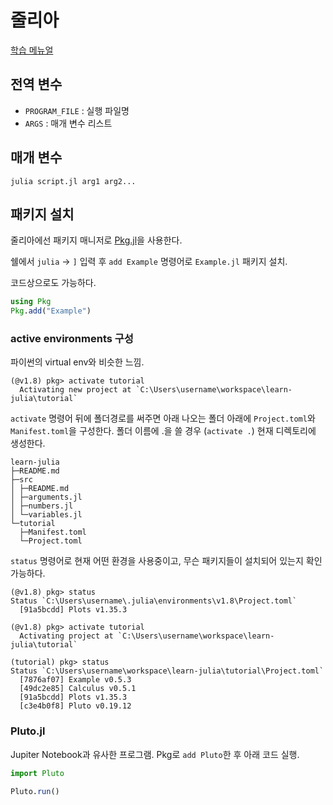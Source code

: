 # 줄리아

[학습 메뉴얼](https://docs.julialang.org/en/v1/manual/getting-started/)


## 전역 변수

- `PROGRAM_FILE` : 실행 파일명
- `ARGS` : 매개 변수 리스트

## 매개 변수

```
julia script.jl arg1 arg2...
```

## 패키지 설치

줄리아에선 패키지 매니저로 [Pkg.jl](https://pkgdocs.julialang.org/)을 사용한다.

쉘에서 `julia` -> `]` 입력 후 `add Example` 명령어로 `Example.jl` 패키지 설치.


코드상으로도 가능하다.

```julia
using Pkg
Pkg.add("Example")
```

### active environments 구성

파이썬의 virtual env와 비슷한 느낌.

```shell
(@v1.8) pkg> activate tutorial
  Activating new project at `C:\Users\username\workspace\learn-julia\tutorial`
```

`activate` 명령어 뒤에 폴더경로를 써주면 아래 나오는 폴더 아래에 `Project.toml`와 `Manifest.toml`을 구성한다. 폴더 이름에 .을 쓸 경우 (`activate .`) 현재 디렉토리에 생성한다.

```
learn-julia
├─README.md
├─src
│ ├─README.md
│ ├─arguments.jl
│ ├─numbers.jl
│ └─variables.jl
└─tutorial
  ├─Manifest.toml
  └─Project.toml
```

`status` 명령어로 현재 어떤 환경을 사용중이고, 무슨 패키지들이 설치되어 있는지 확인 가능하다.


```shell
(@v1.8) pkg> status
Status `C:\Users\username\.julia\environments\v1.8\Project.toml`
  [91a5bcdd] Plots v1.35.3

(@v1.8) pkg> activate tutorial
  Activating project at `C:\Users\username\workspace\learn-julia\tutorial`

(tutorial) pkg> status
Status `C:\Users\username\workspace\learn-julia\tutorial\Project.toml`
  [7876af07] Example v0.5.3
  [49dc2e85] Calculus v0.5.1
  [91a5bcdd] Plots v1.35.3  
  [c3e4b0f8] Pluto v0.19.12 
```


### Pluto.jl

Jupiter Notebook과 유사한 프로그램.
Pkg로 `add Pluto`한 후 아래 코드 실행.

```julia
import Pluto

Pluto.run()
```